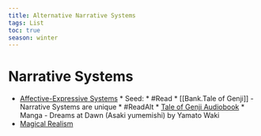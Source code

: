 ```yaml
---
title: Alternative Narrative Systems
tags: List 
toc: true
season: winter
---
```


# Narrative Systems
* [Affective-Expressive Systems](https://www.jstor.org/stable/1343001)
		* Seed: 
						* #Read 
							* [[Bank.Tale of Genji]] - Narrative Systems are unique
								* #ReadAlt 
									* [Tale of Genji Audiobook](https://www.youtube.com/watch?v=NR58kLrp88o)
									* Manga - Dreams at Dawn (Asaki yumemishi) by Yamato Waki
* [Magical Realism](https://www.researchgate.net/publication/345158288_Magical_Realism_in_Gabriel_Garcia_Marquez%27_s_One_Hundred_Years_Of_Solitude)





